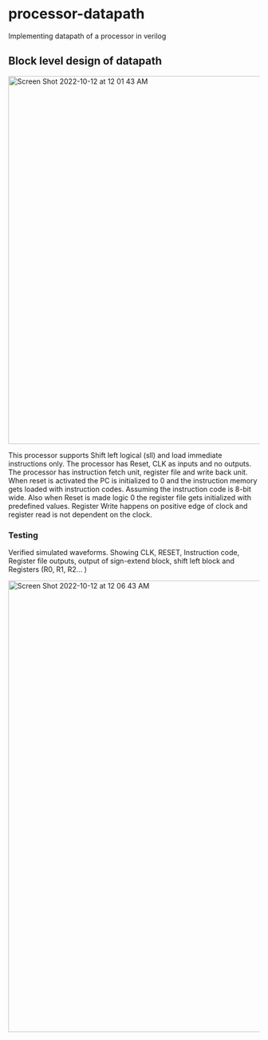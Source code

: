 # processor-datapath
Implementing datapath of a processor in verilog

## Block level design of datapath

<img width="738" alt="Screen Shot 2022-10-12 at 12 01 43 AM" src="https://user-images.githubusercontent.com/22619455/195272606-5af749f2-6ac6-44d6-b1f2-d2e2f5b80616.png">

This processor supports Shift left logical (sll) and load immediate instructions only. The processor has Reset, CLK as inputs and no outputs. The processor has instruction fetch unit, register file and write back unit. When reset is activated the PC is initialized to 0 and the instruction memory gets loaded with instruction codes. Assuming the instruction code is 8-bit wide. Also when Reset is made logic 0 the register file gets initialized with predefined values. Register Write happens on positive edge of clock and register read is not dependent on the clock.

### Testing

Verified simulated waveforms. Showing CLK, RESET, Instruction code, Register file outputs, output of sign-extend block, shift left block and Registers (R0, R1, R2... )

<img width="906" alt="Screen Shot 2022-10-12 at 12 06 43 AM" src="https://user-images.githubusercontent.com/22619455/195273484-9cd75275-88ac-4d7c-9c7e-59d522d4d271.png">
